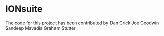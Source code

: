 IONsuite
========
The code for this project has been contributed by
Dan Crick
Joe Goodwin
Sandeep Mavadia
Graham Stutter

